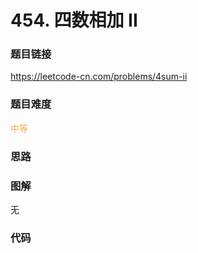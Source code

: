 # 454. 四数相加 II

### 题目链接

https://leetcode-cn.com/problems/4sum-ii

### 题目难度

<font color=#F0AD4E>中等</font>

### 思路



### 图解

无

### 代码

```python
```